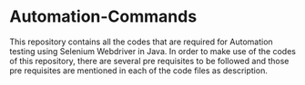 # Automation-Commands
This repository contains all the codes that are required for Automation testing using Selenium Webdriver in Java.
In order to make use of the codes of this repository, there are several pre requisites to be followed and those pre requisites are mentioned in each of the code files
as description.
